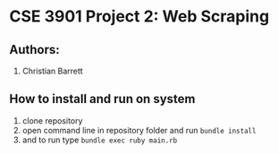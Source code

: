 # CSE 3901 Project 2: Web Scraping
## Authors:
  1. Christian Barrett

## How to install and run on system
  1. clone repository
  2. open command line in repository folder and run `bundle install`
  3. and to run type `bundle exec ruby main.rb`